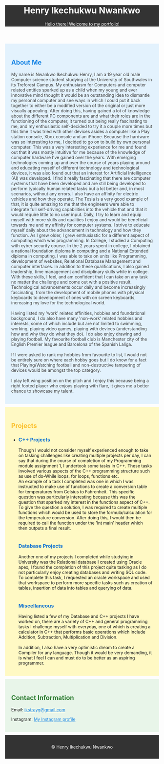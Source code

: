 <!DOCTYPE html>
<html lang="en">
<head>
    <meta charset="UTF-8">
    <meta name="viewport" content="width=device-width, initial-scale=1.0">
    <title>My Digital Portfolio</title>
    <link rel="stylesheet" href="styles.css">
</head>
<body>
    <header style="background-color: #333; color: #fff;">
        <h1>Henry Ikechukwu Nwankwo</h1>
        <p>Hello there! Welcome to my portfolio!</p>
    </header>
    <section id="about" style="background-color: #e3f2fd; padding: 20px; margin-bottom: 10px;">
        <h2 style="color: #1e88e5;">About Me</h2>
        <p style="color: #424242;">My name is Nwankwo Ikechukwu Henry, I am a 19 year old male Computer science student studying at the University of Southwales in its Treforest Campus. My enthusiasm for Computers and computer related entities sparked up as a child when my
young and ever innovative mind thought it would be an outstanding idea to dismantle my
personal computer and see ways in which I could put it back together to either be a
modified version of the original or just more visually appealing. After doing this, having
gained a lot of knowledge about the different PC components are and what their roles are in
the functioning of the computer, it turned out being really fascinating to me, and my
enthusiastic self-decided to try it a couple more times but this time it was tried with other
devices asides a computer like a Play station console, Xbox console and an iPhone.
Because the hardware was so interesting to me, I decided to go on to build by own personal
computer. This was a very interesting experience for me and found out that it was mostly
intuitive for me because of the knowledge of computer hardware I've gained over the years.
With emerging technologies coming up and over the course of years playing around and
educating myself of different technology and technological devices, it was also found out
that an interest for Artificial Intelligence (AI) was developed. I find it really fascinating that
there are computer systems that have been developed and are still being developed to
perform typically human related tasks but a lot better and, in most scenarios, without any
errors. I also have an affinity for electric vehicles and how they operate. The Tesla is a very
good example of that, it is quite amazing to me that the engineers were able to integrate
full self-driving capabilities into the vehicle that and that it would require little to no user
input.
Daily, I try to learn and equip myself with more skills and qualities I enjoy and would be
beneficial towards me and my affinity for computer systems. I strive to educate myself daily
about the advancement in technology and how they function. As I grew older, I grew
enthusiastic for a different aspect of computing which was programming.
In College, I studied a Computing with cyber security course. In the 2 years spent in college, I obtained a national foundation diploma in
computing and a National Extended diploma in computing. I was able to take on units like
Programming, development of websites, Relational Database Management and computer interfaces. In addition to these
qualifications, I also gained leadership, time management and disciplinary skills while in
college. With these skills, I feel, and am confident that I can take on any task no matter the
challenge and come out with a positive result.
Technological advancements occur daily and become increasingly fascinating, from the
development of mobile phones with physical keyboards to development of ones with on
screen keyboards, increasing my love for the technological world. <br><br>
Having listed my 'work' related affinities, hobbies and foundational background, I do also have many 'non-work' related hobbies and interests, some of which include but are not limited to swimming, working, playing video games, playing with devices (understanding how and why they do what they do). I do also enjoy drawing and playing football. My favourite football club is Manchester city of the English Premier league and Barcelona of the Spanish Laliga. <br><br>
If I were asked to rank my hobbies from favourite to list, I would not be entirely sure on where each hobby goes but I do know for a fact that Playing/Watching football and non-destructive tampering of devices would be amongst the top category. <br><br>
I play left wing position on the pitch and I enjoy this because being a right footed player who enjoys playing with flare, it gives me a better chance to showcase my talent.</p>
    </section>
    <section id="projects" style="background-color: #fff9c4; padding: 20px; margin-bottom: 10px;">
        <h2 style="color: #fbc02d;">Projects</h2>
        <ul>
            <li>
                <h3 style="color: #1976d2;">C++ Projects</h3>
                <p>Though I would not consider myself experienced enough to take on tasking challenges like creating multiple projects per day, I can say that during the course of completion of my Programming module assignment 1, I undertook some tasks in C++. These tasks involved various aspects of the C++ programming structure such as use of do-While loops, for loops, functions etc. <br>
An example of a task I completed was one in which I was instructed to make use of functions to create a conversion table for temperatures from Celsius to Fahrenheit. This specific question was particularly interesting because this was the question that sparked my interest in the functions aspect of C++. To give the question a solution, I was required to create multiple functions which would be used to store the formula/calculation for the temperature conversion. After doing this, I would then be required to call the function under the 'int main' header which then outputs a final result. <br><br> 
<h3 style="color: #1976d2;">Database Projects</h3>
<p> Another one of my projects I completed while studying in University was the Relational database I created using Oracle apex, I found the completion of this project quite tasking as I do not particularly enjoy creating databases and writing SQL code. To complete this task, I requested an oracle workspace and used that workspace to perform more specific tasks such as creation of tables, insertion of data into tables and querying of data. <br><br>
<h3 style="color: #1976d2;">Miscellaneous</h3>
<p> Having listed a few of my Database and C++ projects I have worked on, there are a variety of C++ and general programming tasks I challenge myself with everyday, one of which is creating a calculator in C++ that performs basic operations which include Addition, Subtraction, Multiplication and Division. <br><br>
In addition, I also have a very optimistic dream to create a Compiler for any language. Though it would be very demanding, it is what I feel I can and must do to be better as an aspiring programmer.</p>
        </ul>
    </section>
    <section id="contact" style="background-color: #e8f5e9; padding: 20px; margin-bottom: 10px;">
        <h2 style="color: #2e7d32;">Contact Information</h2>
        <p>Email: <a href="mailto:ikstrayg@gmail.com" style="color: #1e88e5;">ikstrayg@gmail.com</a></p>
        <p>Instagram: <a href="https://instagram.com/ikstrayg" style="color: #1e88e5;">My Instagram profile</a></p>
    </section>
    <footer style="background-color: #333; color: #fff; text-align: center; padding: 1rem 0;">
        <p>&copy; Henry Ikechukwu Nwankwo</p>
    </footer>
</body>
</html>
